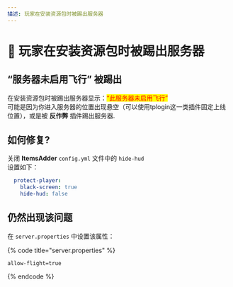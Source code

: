 ```yaml
---
描述: 玩家在安装资源包时被踢出服务器
---
```


# 🥾 玩家在安装资源包时被踢出服务器

## “服务器未启用飞行” 被踢出

在安装资源包时被踢出服务器显示：<mark style="color:red;">“此服务器未启用飞行”</mark>
<br>可能是因为你进入服务器的位置出现悬空（可以使用tplogin这一类插件固定上线位置），或是被 **反作弊** 插件踢出服务器.

## 如何修复?

关闭 **ItemsAdder**  `config.yml` 文件中的 `hide-hud` 
<br>设置如下：

```yaml
  protect-player:
    black-screen: true
    hide-hud: false
```

## 仍然出现该问题

在 `server.properties` 中设置该属性：

{% code title="server.properties" %}
```
allow-flight=true
```
{% endcode %}
